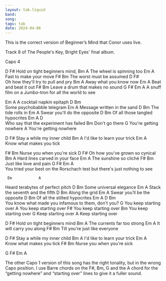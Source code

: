 ```yaml
---
layout: tab.liquid
band:
song:
tags: tab
date: 2024-04-06
---
```

 This is the correct version of Beginner’s Mind that Conor uses live.

Track 8 of The People's Key, Bright Eyes' final album.

Capo 4

D               F#
Hold on tight beginners mind,
   Bm                 A
The wheel is spinning too
Em                    A
Fast to make your move
    F#              Bm
The worst must be assumed
   D                  F#  
Oh how they'll try to pull and pry 
Bm                 A
Away what you know now
Em                   A
Beat and beat it out 
        F#                        Bm
Leave a drum that makes no sound
  G              F#             Em                    A
A snuff film on a Jumbo-tron for all the world to see

  Em              A
A cocktail napkin epitaph
     D            Bm          
Some psychobabble telegram
 Em                    A
Message written in the sand
   D             Bm
The tide rolls in
Em                  A
Swear you'll do the opposite
   D                 Bm
Of all those tangled hypocrites
    Em             A            D                  
Who say that the experiment has failed
Bm
Don't go there
G
You're getting nowhere
A
You're getting nowhere

D                F#
Stay a while my inner child
    Bm                 A
I'd like to learn your trick
Em                      A       
Know what makes you tick

F#                     Bm
Nurse you when you're sick
   D                   F#
Oh how you've grown so cynical
     Bm                       A
Hard lines carved in your face
    Em                A
The sunshine so cliché 
          F#       Bm 
Just like love and pain
    G                     F#                          Em                 A                   
You tried your best on the Rorschach test but there's just nothing to see

     Em            A   
Heard terabytes of perfect pitch
     D                 Bm
Some universal elegance
Em                        A 
Stack the seventh and the fifth
 D            Bm
Along the grid
Em                      A
Swear you’ll be the opposite
   D               Bm
Of all the stilted hypocrites
    Em                 A           D     Bm                    
You know what made you infamous to them, don't you?
G 
You keep starting over
A
You keep starting over
F#
You keep starting over
Bm
You keep starting over
G
Keep starting over
A
Keep starting over

D               F#
Hold on tight beginners mind
      Bm              A 
The currents far too strong
        Em              A
It will carry you along
            F#                 Bm
Till you're just like everyone

D               F#
Stay a while my inner child
    Bm                A
I'd like to learn your trick
Em                      A       
Know what makes you tick
F#                     Bm
Nurse you when you're sick


G F# Em A

The other Capo 1 version of this song has the right tonality, but in the wrong 
Capo position. I use Barre chords on the F#, Bm, G and the A chord for the 
“getting nowhere” and “starting over” lines to give it a fuller sound. 
